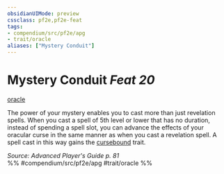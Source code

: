 ```yaml
---
obsidianUIMode: preview
cssclass: pf2e,pf2e-feat
tags:
- compendium/src/pf2e/apg
- trait/oracle
aliases: ["Mystery Conduit"]
---
```

# Mystery Conduit  *Feat 20*  
[oracle](/rules/traits/oracle-apg.md)  


The power of your mystery enables you to cast more than just revelation spells. When you cast a spell of 5th level or lower that has no duration, instead of spending a spell slot, you can advance the effects of your oracular curse in the same manner as when you cast a revelation spell. A spell cast in this way gains the [cursebound](/rules/traits/cursebound-apg.md) trait.

*Source: Advanced Player's Guide p. 81*  
%% #compendium/src/pf2e/apg #trait/oracle %%